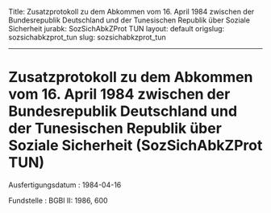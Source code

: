Title: Zusatzprotokoll zu dem Abkommen vom 16. April 1984 zwischen der Bundesrepublik
  Deutschland und der Tunesischen Republik über Soziale Sicherheit
jurabk: SozSichAbkZProt TUN
layout: default
origslug: sozsichabkzprot_tun
slug: sozsichabkzprot_tun

---

# Zusatzprotokoll zu dem Abkommen vom 16. April 1984 zwischen der Bundesrepublik Deutschland und der Tunesischen Republik über Soziale Sicherheit (SozSichAbkZProt TUN)

Ausfertigungsdatum
:   1984-04-16

Fundstelle
:   BGBl II: 1986, 600

